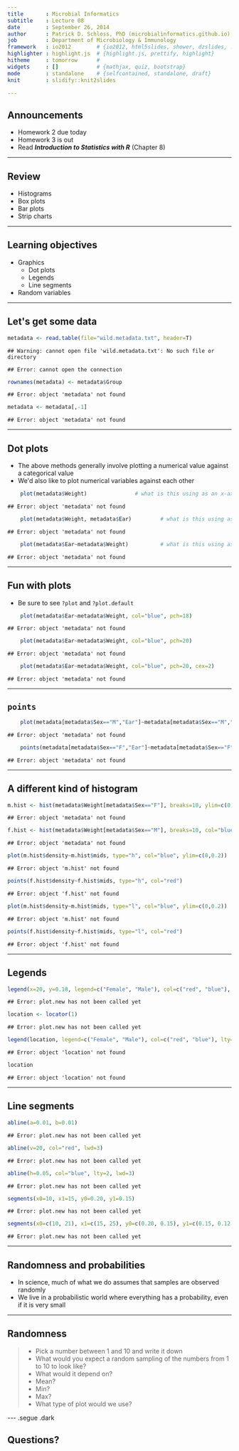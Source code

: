```yaml
--- 
title       : Microbial Informatics
subtitle    : Lecture 08
date        : September 26, 2014
author      : Patrick D. Schloss, PhD (microbialinformatics.github.io)
job         : Department of Microbiology & Immunology
framework   : io2012        # {io2012, html5slides, shower, dzslides, ...}
highlighter : highlight.js  # {highlight.js, prettify, highlight}
hitheme     : tomorrow      # 
widgets     : []            # {mathjax, quiz, bootstrap}
mode        : standalone    # {selfcontained, standalone, draft}
knit        : slidify::knit2slides

--- 
```


## Announcements
* Homework 2 due today
* Homework 3 is out
* Read ***Introduction to Statistics with R*** (Chapter 8)

--- 

## Review
* Histograms
* Box plots
* Bar plots
* Strip charts



---

## Learning objectives
* Graphics
  * Dot plots
  * Legends
  * Line segments
* Random variables

---

## Let's get some data


```r
metadata <- read.table(file="wild.metadata.txt", header=T)
```

```
## Warning: cannot open file 'wild.metadata.txt': No such file or directory
```

```
## Error: cannot open the connection
```

```r
rownames(metadata) <- metadata$Group
```

```
## Error: object 'metadata' not found
```

```r
metadata <- metadata[,-1]
```

```
## Error: object 'metadata' not found
```

---

##	Dot plots
*	The above methods generally involve plotting a numerical value against a categorical value
*	We'd also like to plot numerical variables against each other


```r
	plot(metadata$Weight)				# what is this using as an x-axis?
```

```
## Error: object 'metadata' not found
```

```r
	plot(metadata$Weight, metadata$Ear)			# what is this using as an x-axis?			
```

```
## Error: object 'metadata' not found
```

```r
	plot(metadata$Ear~metadata$Weight)			# what is this using as an x-axis?
```

```
## Error: object 'metadata' not found
```

---

## Fun with plots
* Be sure to see `?plot` and `?plot.default`

```r
	plot(metadata$Ear~metadata$Weight, col="blue", pch=18)
```

```
## Error: object 'metadata' not found
```

```r
	plot(metadata$Ear~metadata$Weight, col="blue", pch=20)
```

```
## Error: object 'metadata' not found
```

```r
	plot(metadata$Ear~metadata$Weight, col="blue", pch=20, cex=2)
```

```
## Error: object 'metadata' not found
```

---

## `points`


```r
	plot(metadata[metadata$Sex=="M","Ear"]~metadata[metadata$Sex=="M","Weight"], col="blue", pch=18)
```

```
## Error: object 'metadata' not found
```

```r
	points(metadata[metadata$Sex=="F","Ear"]~metadata[metadata$Sex=="F","Weight"], col="pink", pch=20)
```

```
## Error: object 'metadata' not found
```

---

## A different kind of histogram


```r
m.hist <- hist(metadata$Weight[metadata$Sex=="F"], breaks=10, ylim=c(0,20), xlim=c(0,30), col="pink")
```

```
## Error: object 'metadata' not found
```

```r
f.hist <- hist(metadata$Weight[metadata$Sex=="M"], breaks=10, col="blue", add=T)
```

```
## Error: object 'metadata' not found
```

```r
plot(m.hist$density~m.hist$mids, type="h", col="blue", ylim=c(0,0.2))
```

```
## Error: object 'm.hist' not found
```

```r
points(f.hist$density~f.hist$mids, type="h", col="red")
```

```
## Error: object 'f.hist' not found
```

```r
plot(m.hist$density~m.hist$mids, type="l", col="blue", ylim=c(0,0.2))
```

```
## Error: object 'm.hist' not found
```

```r
points(f.hist$density~f.hist$mids, type="l", col="red")
```

```
## Error: object 'f.hist' not found
```

---

## Legends


```r
legend(x=20, y=0.18, legend=c("Female", "Male"), col=c("red", "blue"), lty=1, lwd=2)
```

```
## Error: plot.new has not been called yet
```


```r
location <- locator(1)
```

```
## Error: plot.new has not been called yet
```

```r
legend(location, legend=c("Female", "Male"), col=c("red", "blue"), lty=1, lwd=2)
```

```
## Error: object 'location' not found
```

```r
location
```

```
## Error: object 'location' not found
```

---

## Line segments


```r
abline(a=0.01, b=0.01)
```

```
## Error: plot.new has not been called yet
```

```r
abline(v=20, col="red", lwd=3)
```

```
## Error: plot.new has not been called yet
```

```r
abline(h=0.05, col="blue", lty=2, lwd=3)
```

```
## Error: plot.new has not been called yet
```

```r
segments(x0=10, x1=15, y0=0.20, y1=0.15)
```

```
## Error: plot.new has not been called yet
```

```r
segments(x0=c(10, 21), x1=c(15, 25), y0=c(0.20, 0.15), y1=c(0.15, 0.12))
```

```
## Error: plot.new has not been called yet
```

---

## Randomness and probabilities
* In science, much of what we do assumes that samples are observed randomly
* We live in a probabilistic world where everything has a probability, even if it is very small

---

## Randomness
> *	Pick a number between 1 and 10 and write it down
> *	What would you expect a random sampling of the numbers from 1 to 10 to look like?
> *	What would it depend on?
> *	Mean?
> *	Min?
> *	Max?
> *	What type of plot would we use?

--- .segue .dark

## Questions?

